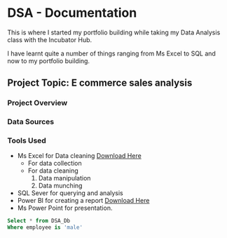 # DSA - Documentation

This is where I started my portfolio building while taking my Data Analysis class with the Incubator Hub.

I have learnt quite a number of things ranging from Ms Excel to SQL and now to my portfolio building.

## Project Topic: E commerce sales analysis

### Project Overview

### Data Sources 

### Tools Used 
- Ms Excel for Data cleaning [Download Here](https://www.microsoft.com/en-gb/microsoft-365/excel)
    - For data collection
    - For data cleaning
        1. Data manipulation
        2. Data munching
- SQL Sever for querying and analysis
- Power BI for creating a report [Download Here](https://www.microsoft.com/en-us/download/details.aspx?id=58494)
- Ms Power Point for presentation.

```  SQL
Select * from DSA_Db
Where employee is 'male'

```
